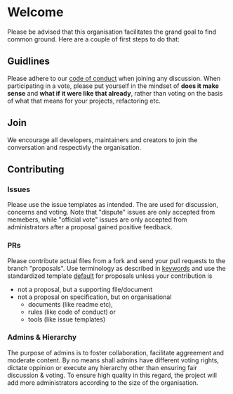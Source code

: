 # Welcome

Please be advised that this organisation facilitates the grand goal to find common ground. Here are a couple of first steps to do that:

## Guidlines
Please adhere to our [code of conduct](https://github.com/Universal-SQL-Standard/USS-1/blob/master/CODE_OF_CONDUCT.md) when joining any discussion.
When participating in a vote, please put yourself in the mindset of **does it make sense** and **what if it were like that already**, 
rather than voting on the basis of what that means for your projects, refactoring etc.

## Join
We encourage all developers, maintainers and creators to join the conversation and respectivly the organisation.

## Contributing

### Issues
Please use the issue templates as intended. The are used for discussion, concerns and voting. Note that "dispute" issues are only accepted from memebers, 
while "official vote" issues are only accepted from administrators after a proposal gained positive feedback.

### PRs
Please contribute actual files from a fork and send your pull requests to the branch "proposals". Use terminology as described in [keywords](https://github.com/Universal-SQL-Standard/USS-1/blob/proposals/keywords.md) and use
the standardized template [default](https://github.com/Universal-SQL-Standard/USS-1/blob/proposals/templates/default.md) for proposals unless your contribution is
- not a proposal, but a supporting file/document
- not a proposal on specification, but on organisational 
  - documents (like readme etc), 
  - rules (like code of conduct) or 
  - tools (like issue templates)
  
### Admins & Hierarchy
The purpose of admins is to foster collaboration, facilitate aggreement and moderate content. 
By no means shall admins have different voting rights, dictate oppinion or execute any hierarchy other than ensuring fair discussion & voting.
To ensure high quality in this regard, the project will add more administrators according to the size of the organisation.



